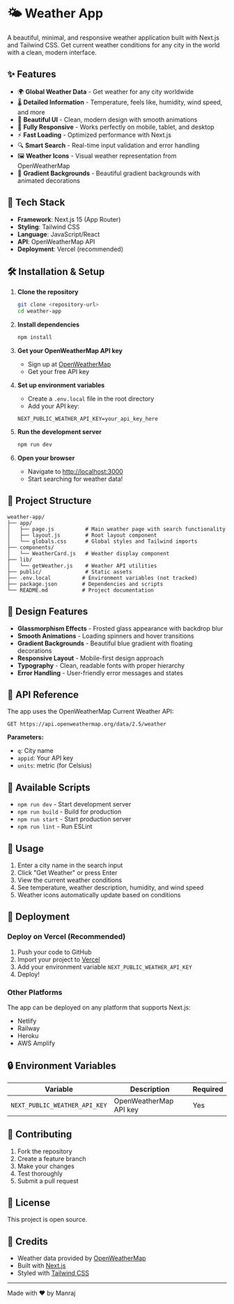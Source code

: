 # 🌤️ Weather App

A beautiful, minimal, and responsive weather application built with Next.js and Tailwind CSS. Get current weather conditions for any city in the world with a clean, modern interface.

## ✨ Features

- 🌍 **Global Weather Data** - Get weather for any city worldwide
- 🌡️ **Detailed Information** - Temperature, feels like, humidity, wind speed, and more
- 🎨 **Beautiful UI** - Clean, modern design with smooth animations
- 📱 **Fully Responsive** - Works perfectly on mobile, tablet, and desktop
- ⚡ **Fast Loading** - Optimized performance with Next.js
- 🔍 **Smart Search** - Real-time input validation and error handling
- 🖼️ **Weather Icons** - Visual weather representation from OpenWeatherMap
- 🌈 **Gradient Backgrounds** - Beautiful gradient backgrounds with animated decorations

## 🚀 Tech Stack

- **Framework**: Next.js 15 (App Router)
- **Styling**: Tailwind CSS
- **Language**: JavaScript/React
- **API**: OpenWeatherMap API
- **Deployment**: Vercel (recommended)

## 🛠️ Installation & Setup

1. **Clone the repository**
   ```bash
   git clone <repository-url>
   cd weather-app
   ```

2. **Install dependencies**
   ```bash
   npm install
   ```

3. **Get your OpenWeatherMap API key**
   - Sign up at [OpenWeatherMap](https://openweathermap.org/api)
   - Get your free API key

4. **Set up environment variables**
   - Create a `.env.local` file in the root directory
   - Add your API key:
   ```env
   NEXT_PUBLIC_WEATHER_API_KEY=your_api_key_here
   ```

5. **Run the development server**
   ```bash
   npm run dev
   ```

6. **Open your browser**
   - Navigate to [http://localhost:3000](http://localhost:3000)
   - Start searching for weather data!

## 📁 Project Structure

```
weather-app/
├── app/
│   ├── page.js          # Main weather page with search functionality
│   ├── layout.js        # Root layout component
│   └── globals.css      # Global styles and Tailwind imports
├── components/
│   └── WeatherCard.js   # Weather display component
├── lib/
│   └── getWeather.js    # Weather API utilities
├── public/              # Static assets
├── .env.local          # Environment variables (not tracked)
├── package.json        # Dependencies and scripts
└── README.md           # Project documentation
```

## 🎨 Design Features

- **Glassmorphism Effects** - Frosted glass appearance with backdrop blur
- **Smooth Animations** - Loading spinners and hover transitions
- **Gradient Backgrounds** - Beautiful blue gradient with floating decorations
- **Responsive Layout** - Mobile-first design approach
- **Typography** - Clean, readable fonts with proper hierarchy
- **Error Handling** - User-friendly error messages and states

## 📝 API Reference

The app uses the OpenWeatherMap Current Weather API:

```
GET https://api.openweathermap.org/data/2.5/weather
```

**Parameters:**
- `q`: City name
- `appid`: Your API key
- `units`: metric (for Celsius)

## 🔧 Available Scripts

- `npm run dev` - Start development server
- `npm run build` - Build for production
- `npm run start` - Start production server
- `npm run lint` - Run ESLint

## 🌟 Usage

1. Enter a city name in the search input
2. Click "Get Weather" or press Enter
3. View the current weather conditions
4. See temperature, weather description, humidity, and wind speed
5. Weather icons automatically update based on conditions

## 🚀 Deployment

### Deploy on Vercel (Recommended)

1. Push your code to GitHub
2. Import your project to [Vercel](https://vercel.com)
3. Add your environment variable `NEXT_PUBLIC_WEATHER_API_KEY`
4. Deploy!

### Other Platforms

The app can be deployed on any platform that supports Next.js:
- Netlify
- Railway
- Heroku
- AWS Amplify

## 🔒 Environment Variables

| Variable | Description | Required |
|----------|-------------|----------|
| `NEXT_PUBLIC_WEATHER_API_KEY` | OpenWeatherMap API key | Yes |

## 🤝 Contributing

1. Fork the repository
2. Create a feature branch
3. Make your changes
4. Test thoroughly
5. Submit a pull request

## 📄 License

This project is open source.

## 🙏 Credits

- Weather data provided by [OpenWeatherMap](https://openweathermap.org/)
- Built with [Next.js](https://nextjs.org/)
- Styled with [Tailwind CSS](https://tailwindcss.com/)

---

Made with ❤️ by Manraj

